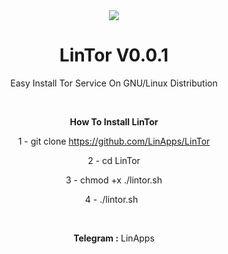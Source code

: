 <center>
<img src="http://s9.picofile.com/file/8360755200/Untitled.png">
<center/>

# LinTor V0.0.1
Easy Install Tor Service On GNU/Linux Distribution
<p>
  &nbsp;

<b>How To Install LinTor </b>

1 - git clone https://github.com/LinApps/LinTor
<p>
2 - cd LinTor
<p>
3 - chmod +x ./lintor.sh
<p>
4 - ./lintor.sh
&nbsp;
  <p>
    <p>
&nbsp;
&nbsp;
<p>
<b>Telegram :</b> LinApps
<p>
